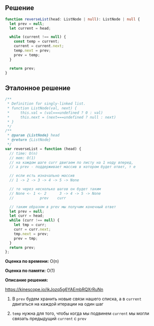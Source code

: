 ## Решение

```typescript
function reverseList(head: ListNode | null): ListNode | null {
  let prev = null;
  let current = head;

  while (current !== null) {
    const temp = current;
    current = current.next;
    temp.next = prev;
    prev = temp;
  }

  return prev;
}
```

## Эталонное решение

```javascript
/**
 * Definition for singly-linked list.
 * function ListNode(val, next) {
 *     this.val = (val===undefined ? 0 : val)
 *     this.next = (next===undefined ? null : next)
 * }
 */
/**
 * @param {ListNode} head
 * @return {ListNode}
 */
var reverseList = function (head) {
  // time: O(n)
  // mem: O(1)
  // на каждом шаге curr двигаем по листу на 1 ноду вперед,
  // а prev - поддерживает массив в котором будет ответ, т е

  // если есть изначально массив
  // 1 -> 2 -> 3 -> 4 -> 5 -> None

  // то через несколько шагов он будет таким
  // None <- 1 <- 2      3 -> 4 -> 5 -> None
  //            prev    curr

  // таким образом в prev мы получим конечный ответ
  let prev = null;
  let curr = head;
  while (curr !== null) {
    let tmp = curr;
    curr = curr.next;
    tmp.next = prev;
    prev = tmp;
  }
  return prev;
};
```

**Оценка по времени:** O(n)

**Оценка по памяти:** O(1)

**Описание решения:**

https://kinescope.io/ikJozq5g6YAEmbRQXrRuNn

1. В `prev` будем хранить новые связи нашего списка, а в `current` двигаться на каждой итерации на один шаг

2. `temp` нужна для того, чтобы когда мы подвинем `current` мы могли связать предыдущий `current` c `prev`
